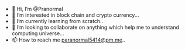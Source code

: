 - 👋 Hi, I’m @Pranormal
- 👀 I’m interested in block chain and crypto currency...
- 🌱 I’m currently learning from scratch..
- 💞️ I’m looking to collaborate on anything which help me to understand computing universe...
- 📫 How to reach me paranormal5414@pm.me..

<!---
Pranormal/Pranormal is a ✨ special ✨ repository because its `README.md` (this file) appears on your GitHub profile.
You can click the Preview link to take a look at your changes.
--->
